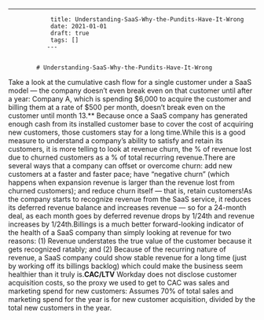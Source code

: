 ---
                title: Understanding-SaaS-Why-the-Pundits-Have-It-Wrong
                date: 2021-01-01    
                draft: true
                tags: []
               ---


            # Understanding-SaaS-Why-the-Pundits-Have-It-Wrong

Take a look at the cumulative cash flow for a single customer under a SaaS model — the company doesn’t even break even on that customer until after a year:
Company A, which is spending $6,000 to acquire the customer and billing them at a rate of $500 per month, doesn’t break even on the customer until month 13.**
Because once a SaaS company has generated enough cash from its installed customer base to cover the cost of acquiring new customers, those customers stay for a long time.While this is a good measure to understand a company’s ability to satisfy and retain its customers, it is more telling to look at revenue churn, the % of revenue lost due to churned customers as a % of total recurring revenue.There are several ways that a company can offset or overcome churn: add new customers at a faster and faster pace; have “negative churn” (which happens when expansion revenue is larger than the revenue lost from churned customers); and reduce churn itself — that is, retain customers!As the company starts to recognize revenue from the SaaS service, it reduces its deferred revenue balance and increases revenue — so for a 24-month deal, as each month goes by deferred revenue drops by 1/24th and revenue increases by 1/24th.Billings is a much better forward-looking indicator of the health of a SaaS company than simply looking at revenue for two reasons: (1) Revenue understates the true value of the customer because it gets recognized ratably; and (2) Because of the recurring nature of revenue, a SaaS company could show stable revenue for a long time (just by working off its billings backlog) which could make the business seem healthier than it truly is.**CAC/LTV**
Workday does not disclose customer acquisition costs, so the proxy we used to get to CAC was sales and marketing spend for new customers:
Assumes 70% of total sales and marketing spend for the year is for new customer acquisition, divided by the total new customers in the year.